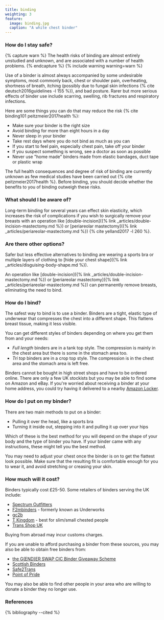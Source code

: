 ```yaml
---
title: binding
weighting: 3
feature:
  image: binding.jpg
  caption: "A white chest binder"
---
```


### How do I stay safe?

{% capture warn %}
The health risks of binding are almost entirely unstudied and unknown, and are associated with a number of health problems.
{% endcapture %}
{% include warning warning=warn %}

Use of a binder is almost always accompanied by some undesirable symptoms, most commonly back, chest or shoulder pain, overheating, shortness of breath, itching (possibly due to fungal skin infections {% cite deutsch2016guidelines -l 155 %}), and bad posture. Rarer but more serious effects of binder use include scarring, swelling, rib fractures and respiratory infections.

Here are some things you can do that may reduce the risk {% cite binding101 peitzmeier2017health %}:
- Make sure your binder is the right size
- Avoid binding for more than eight hours in a day
- Never sleep in your binder
- Take rest days where you do not bind as much as you can
- If you start to feel pain, especially chest pain, take off your binder
- If you suspect something is wrong, see a doctor as soon as possible
- Never use "home made" binders made from elastic bandages, duct tape or plastic wrap

The full health consequences and degree of risk of binding are currently unknown as few medical studies have been carried out {% cite peitzmeier2017health %}. Before binding, you should decide whether the benefits to you of binding outweigh these risks.

### What should I be aware of?

Long-term binding for several years can effect skin elasticity, which increases the risk of complications if you wish to surgically remove your breasts with an operation like [double-incision]({% link _articles/double-incision-mastectomy.md %}) or [periareolar mastectomy]({% link _articles/periareolar-mastectomy.md %}) {% cite yelland2017 -l 260 %}.

### Are there other options?

Safer but less effective alternatives to binding are wearing a sports bra or multiple layers of clothing to [hide your chest shape]({% link _articles/disguising-body-shape.md %}).

An operation like [double-incision]({% link _articles/double-incision-mastectomy.md %}) or [periareolar mastectomy]({% link _articles/periareolar-mastectomy.md %}) can permanently remove breasts, eliminating the need to bind.

### How do I bind?

The safest way to bind is to use a binder. Binders are a tight, elastic type of underwear that compresses the chest into a different shape. This flattens breast tissue, making it less visible. 

You can get different styles of binders depending on where you get them from and your needs:

- *Full length* binders are in a tank top style. The compression is mainly in the chest area but there is some in the stomach area too.
- *Tri top* binders are in a crop top style. The compression is in the chest area and the stomach area is left free.

Binders cannot be bought in high street shops and have to be ordered online. There are only a few UK stockists but you may be able to find some on Amazon and eBay. If you're worried about receiving a binder at your home address, you could try having it delivered to a nearby [Amazon Locker](https://www.amazon.co.uk/gp/help/customer/display.html?nodeId=200966210).

### How do I put on my binder?

There are two main methods to put on a binder:
- Pulling it over the head, like a sports bra
- Turning it inside out, stepping into it and pulling it up over your hips

Which of these is the best method for you will depend on the shape of your body and the type of binder you have. If your binder came with any instructions, these might tell you the best method.

You may need to adjust your chest once the binder is on to get the flattest look possible. Make sure that the resulting fit is comfortable enough for you to wear it, and avoid stretching or creasing your skin.

### How much will it cost?

Binders typically cost £25-50. Some retailers of binders serving the UK include:

- [Spectrum Outfitters](https://www.spectrumoutfitters.co.uk)
- [F2mbinders](https://www.f2mbinders.com/) - formerly known as Underworks
- [gc2b](https://www.gc2b.co/)
- [T Kingdom](http://www.t-kingdom.com/) - best for slim/small chested people
- [Trans Shop UK](https://uktransshop.co.uk/)

Buying from abroad may incur customs charges.

If you are unable to afford purchasing a binder from these sources, you may also be able to obtain free binders from:

- [the G(END)ER SWAP CIC Binder Giveaway Scheme](https://genderswap.org/gc2b-x-gender-swap)
- [Scottish Binders](https://scotbinders.com)
- [Safe2Trans](https://safe2trans.org)
- [Point of Pride](https://pointofpride.org/chest-binder-donations/)

You may also be able to find other people in your area who are willing to donate a binder they no longer use.

### References

{% bibliography --cited %}
